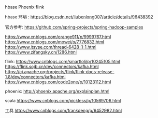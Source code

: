 hbase
Phoenix
flink




hbase  环境 : https://blog.csdn.net/liubenlong007/article/details/96438392

官方参考: https://github.com/spring-projects/spring-hadoop-samples


https://www.cnblogs.com/orange911/p/9999767.html
https://www.cnblogs.com/mowei/p/7776832.html
https://www.itsvse.com/thread-6428-1-1.html
https://www.zifangsky.cn/1286.html

flink:
https://www.cnblogs.com/smartloli/p/10245105.html
https://flink.sojb.cn/dev/connectors/kafka.html
https://ci.apache.org/projects/flink/flink-docs-release-1.8/dev/connectors/kafka.html
https://www.cnblogs.com/code2one/p/10123112.html

phoenix:
http://phoenix.apache.org/explainplan.html


scala
https://www.cnblogs.com/pickless/p/10569706.html

工具
https://www.cnblogs.com/frankdeng/p/9452982.html